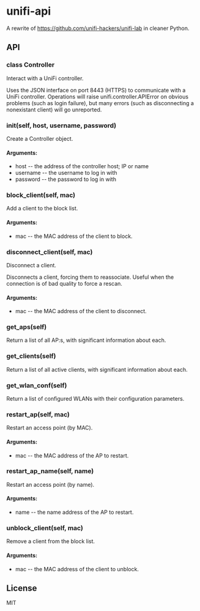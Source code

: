 unifi-api
=========

A rewrite of https://github.com/unifi-hackers/unifi-lab in cleaner Python.

API
---

### class Controller

Interact with a UniFi controller.
 
Uses the JSON interface on port 8443 (HTTPS) to communicate with a UniFi
controller. Operations will raise unifi.controller.APIError on obvious
problems (such as login failure), but many errors (such as disconnecting a
nonexistant client) will go unreported.

### __init__(self, host, username, password)

Create a Controller object.
     
#### Arguments:

 - host -- the address of the controller host; IP or name
 - username -- the username to log in with
 - password -- the password to log in with
 
### block_client(self, mac)

Add a client to the block list.

#### Arguments:

 - mac -- the MAC address of the client to block.
 
### disconnect_client(self, mac)

Disconnect a client.

Disconnects a client, forcing them to reassociate. Useful when the
connection is of bad quality to force a rescan.

#### Arguments:
 
 - mac -- the MAC address of the client to disconnect.
 
### get_aps(self)

Return a list of all AP:s, with significant information about each.
 
### get_clients(self)

Return a list of all active clients, with significant information about each.
 
### get_wlan_conf(self)

Return a list of configured WLANs with their configuration parameters.
 
### restart_ap(self, mac)

Restart an access point (by MAC).

#### Arguments:

 - mac -- the MAC address of the AP to restart.
 
### restart_ap_name(self, name)

Restart an access point (by name).

#### Arguments:

 - name -- the name address of the AP to restart.
 
### unblock_client(self, mac)

Remove a client from the block list.

#### Arguments:

 - mac -- the MAC address of the client to unblock.

License
-------

MIT

